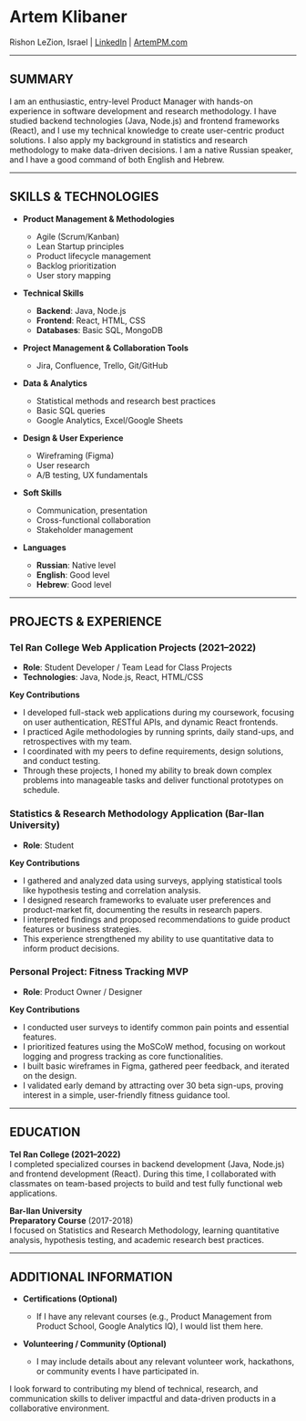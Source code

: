 # **Artem Klibaner**
Rishon LeZion, Israel | [LinkedIn](https://www.linkedin.com/in/artempm/) | [ArtemPM.com](https://www.artempm.com/)

---

## **SUMMARY**

I am an enthusiastic, entry-level Product Manager with hands-on experience in software development and research methodology. I have studied backend technologies (Java, Node.js) and frontend frameworks (React), and I use my technical knowledge to create user-centric product solutions. I also apply my background in statistics and research methodology to make data-driven decisions. I am a native Russian speaker, and I have a good command of both English and Hebrew.

---

## **SKILLS & TECHNOLOGIES**

- **Product Management & Methodologies**  
  - Agile (Scrum/Kanban)  
  - Lean Startup principles  
  - Product lifecycle management  
  - Backlog prioritization  
  - User story mapping  

- **Technical Skills**  
  - **Backend**: Java, Node.js  
  - **Frontend**: React, HTML, CSS  
  - **Databases**: Basic SQL, MongoDB

- **Project Management & Collaboration Tools**  
  - Jira, Confluence, Trello, Git/GitHub  

- **Data & Analytics**  
  - Statistical methods and research best practices  
  - Basic SQL queries  
  - Google Analytics, Excel/Google Sheets  

- **Design & User Experience**  
  - Wireframing (Figma)  
  - User research  
  - A/B testing, UX fundamentals  

- **Soft Skills**  
  - Communication, presentation  
  - Cross-functional collaboration  
  - Stakeholder management  

- **Languages**  
  - **Russian**: Native level  
  - **English**: Good level  
  - **Hebrew**: Good level

---

## **PROJECTS & EXPERIENCE**

### **Tel Ran College Web Application Projects (2021–2022)**
- **Role**: Student Developer / Team Lead for Class Projects  
- **Technologies**: Java, Node.js, React, HTML/CSS  

**Key Contributions**  
- I developed full-stack web applications during my coursework, focusing on user authentication, RESTful APIs, and dynamic React frontends.  
- I practiced Agile methodologies by running sprints, daily stand-ups, and retrospectives with my team.  
- I coordinated with my peers to define requirements, design solutions, and conduct testing.  
- Through these projects, I honed my ability to break down complex problems into manageable tasks and deliver functional prototypes on schedule.

### **Statistics & Research Methodology Application (Bar-Ilan University)**
- **Role**: Student 

**Key Contributions**  
- I gathered and analyzed data using surveys, applying statistical tools like hypothesis testing and correlation analysis.  
- I designed research frameworks to evaluate user preferences and product-market fit, documenting the results in research papers.  
- I interpreted findings and proposed recommendations to guide product features or business strategies.  
- This experience strengthened my ability to use quantitative data to inform product decisions.

### **Personal Project: Fitness Tracking MVP**
- **Role**: Product Owner / Designer  

**Key Contributions**  
- I conducted user surveys to identify common pain points and essential features.  
- I prioritized features using the MoSCoW method, focusing on workout logging and progress tracking as core functionalities.  
- I built basic wireframes in Figma, gathered peer feedback, and iterated on the design.  
- I validated early demand by attracting over 30 beta sign-ups, proving interest in a simple, user-friendly fitness guidance tool.

---

## **EDUCATION**

**Tel Ran College (2021–2022)**  
I completed specialized courses in backend development (Java, Node.js) and frontend development (React). During this time, I collaborated with classmates on team-based projects to build and test fully functional web applications.

**Bar-Ilan University**  
**Preparatory Course** (2017-2018)  
I focused on Statistics and Research Methodology, learning quantitative analysis, hypothesis testing, and academic research best practices.

---

## **ADDITIONAL INFORMATION**

- **Certifications (Optional)**  
  - If I have any relevant courses (e.g., Product Management from Product School, Google Analytics IQ), I would list them here.

- **Volunteering / Community (Optional)**  
  - I may include details about any relevant volunteer work, hackathons, or community events I have participated in.

I look forward to contributing my blend of technical, research, and communication skills to deliver impactful and data-driven products in a collaborative environment.


<!---
z97/z97 is a ✨ special ✨ repository because its `README.md` (this file) appears on your GitHub profile.
You can click the Preview link to take a look at your changes.
--->
